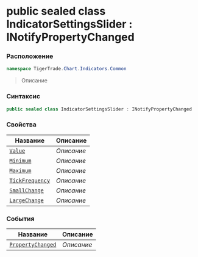 
# public sealed class IndicatorSettingsSlider : INotifyPropertyChanged
### Расположение
```csharp
namespace TigerTrade.Chart.Indicators.Common
```



> Описание

### Синтаксис
```csharp
public sealed class IndicatorSettingsSlider : INotifyPropertyChanged
```


### Свойства
| Название | Описание |
| --- | --- |
| [`Value`](./IndicatorSettingsSlider.cs/Свойства/Value.md) | *Описание* |
| [`Minimum`](./IndicatorSettingsSlider.cs/Свойства/Minimum.md) | *Описание* |
| [`Maximum`](./IndicatorSettingsSlider.cs/Свойства/Maximum.md) | *Описание* |
| [`TickFrequency`](./IndicatorSettingsSlider.cs/Свойства/TickFrequency.md) | *Описание* |
| [`SmallChange`](./IndicatorSettingsSlider.cs/Свойства/SmallChange.md) | *Описание* |
| [`LargeChange`](./IndicatorSettingsSlider.cs/Свойства/LargeChange.md) | *Описание* |

### События
| Название | Описание |
| --- | --- |
| [`PropertyChanged`](./IndicatorSettingsSlider.cs/События/PropertyChanged.md) | *Описание* |



